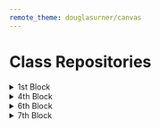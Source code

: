 ```yaml
---
remote_theme: douglasurner/canvas
---
```


# Class Repositories

<details>
  <summary>1st Block</summary>
  
  * [Dionte H.](https://github.com/K-dion)
  * [Douglas U.](https://github.com/DouglasUrner)
  
</details>

<details>
  <summary>4th Block</summary>
  
  * [Madison A.](https://github.com/wowitsmadiao)
  * [Emma H.](https://github.com/fcr-harris)
  * [Douglas U.](https://github.com/DouglasUrner)
  
</details>

<details>
  <summary>6th Block</summary>
  
  * [Thomas K.](https://github.com/Kay9000)
  * [Douglas U.](https://github.com/DouglasUrner)
  * [Vincent Z.](https://github.com/vinentz321)
    
</details>

<details>
  <summary>7th Block</summary>
  
  * [Douglas U.](https://github.com/DouglasUrner)

</details>

